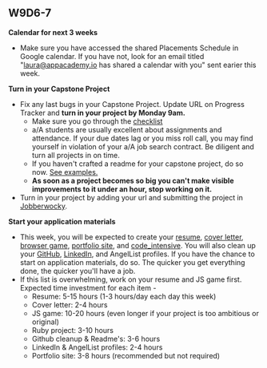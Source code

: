 ## W9D6-7

**Calendar for next 3 weeks**
* Make sure you have accessed the shared Placements Schedule in Google calendar. If you have not, look for an email titled "laura@appacademy.io has shared a calendar with you" sent earier this week.  


**Turn in your Capstone Project**
* Fix any last bugs in your Capstone Project. Update URL on Progress Tracker and **turn in your project by Monday 9am.**
  * Make sure you go through the [checklist][capstone-checklist]
  * a/A students are usually excellent about assignments and attendance.  If your due dates lag or you miss roll call, you may find yourself in violation of your a/A job search contract.  Be diligent and turn all projects in on time.
  * If you haven't crafted a readme for your capstone project, do so now.  [See examples.][readme]
  * **As soon as a project becomes so big you can't make visible improvements to it under an hour, stop working on it.**
* Turn in your project by adding your url and submitting the project in [Jobberwocky][Jobberwocky].  


**Start your application materials**
* This week, you will be expected to create your [resume][resume], [cover letter][cover-letter], [browser game][browser-game], [portfolio site][portfolio], and [code_intensive][code-intensive].  You will also clean up your  [GitHub][github], [LinkedIn][linkedin], and AngelList profiles.  If you have the chance to start on application materials, do so. The quicker you get everything done, the quicker you'll have a job.
* If this list is overwhelming, work on your resume and JS game first.  Expected time investment for each item -
  * Resume: 5-15 hours (1-3 hours/day each day this week)
  * Cover letter: 2-4 hours
  * JS game: 10-20 hours (even longer if your project is too ambitious or original)
  * Ruby project: 3-10 hours
  * Github cleanup & Readme's: 3-6 hours
  * LinkedIn & AngelList profiles: 2-4 hours
  * Portfolio site: 3-8 hours (recommended but not required)

[resume]: ../self-presentation/resume.md
[cover-letter]: ../self-presentation/cover_letter.md
[portfolio]: ../self-presentation/portfolio.md
[code-intensive]: ../self-presentation/code_intensive.md
[browser-game]: ../self-presentation/browser_game.md
[readme]: ../self-presentation/example_readmes.md
[Jobberwocky]: http://progress.appacademy.io/jobberwocky

[capstone-checklist]: https://github.com/appacademy/capstone-project-curriculum/blob/master/readings/capstone-checklist.md
[linkedin]: ../self-presentation/linkedin.md
[github]: ../self-presentation/github.md
